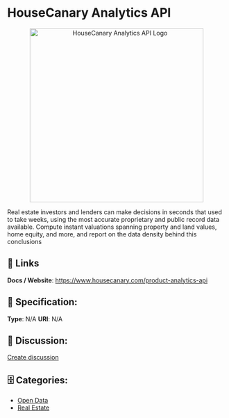 # HouseCanary Analytics API
<p align="center">
    <img width="400" src="https://raw.githubusercontent.com/apis-list/apis-list/main/apis/housecanary-analytics-api/logo_256x256.png" alt="HouseCanary Analytics API Logo"/>
</p>

Real estate investors and lenders can make decisions in seconds that used to take weeks, using the most accurate proprietary and public record data available. Compute instant valuations spanning property and land values, home equity, and more, and report on the data density behind this conclusions

##  🔗 Links
**Docs / Website**: https://www.housecanary.com/product-analytics-api

## 🧬 Specification:
**Type**:  N/A 
**URI**:  N/A 

## 💬 Discussion:
[Create discussion](https://github.com/apis-list/apis-list/discussions/new)

## 🗄️ Categories:
- [Open Data](https://github.com/apis-list/apis-list#open-data)
- [Real Estate](https://github.com/apis-list/apis-list#real-estate)



